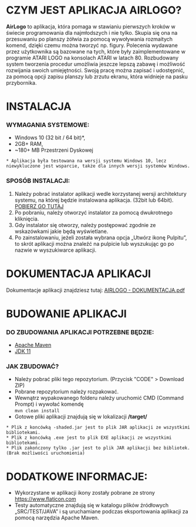 
# CZYM JEST APLIKACJA AIRLOGO?
**AirLogo** to aplikacja, która pomaga w stawianiu pierwszych kroków w świecie programowania dla najmłodszych i nie tylko. 
Skupia się ona na przesuwaniu po planszy żółwia za pomocą wywoływania rozmaitych komend, dzięki czemu można tworzyć np. figury.
Polecenia wydawane przez użytkownika są bazowane na tych, które były  zaimplementowane w programie ATARI LOGO na konsolach ATARI w latach 80.
Rozbudowany system tworzenia procedur umożliwia jeszcze lepszą zabawę i możliwość rozwijania swoich umiejętności.
Swoją pracę można zapisać i udostępnić, za pomocą opcji zapisu planszy lub zrzutu ekranu, która widnieje na pasku przybornika.

# INSTALACJA
### WYMAGANIA SYSTEMOWE:
   - Windows 10 (32 bit / 64 bit)*,
   - 2GB+ RAM,
   - ~180+ MB Przestrzeni Dyskowej

`* Aplikacja była testowana na wersji systemu Windows 10, lecz niewykluczone jest wsparcie, także dla innych wersji systemów Windows.`

### SPOSÓB INSTALACJI:
1.	Należy pobrać instalator aplikacji wedle korzystanej wersji architektury systemu, na której będzie instalowana aplikacja. (32bit lub 64bit). [POBIERZ GO TUTAJ](https://github.com/scraft-official/AIRLOGO-AIRTEAM/releases/latest)
2.	Po pobraniu, należy otworzyć instalator za pomocą dwukrotnego kliknięcia.
3.	Gdy instalator się otworzy, należy postępować zgodnie ze wskazówkami jakie będą wyświetlane.
4.	Po zainstalowaniu, jeżeli została wybrana opcja „Utwórz ikonę Pulpitu”, to skrót aplikacji można znaleźć na pulpicie lub wyszukując go po nazwie w wyszukiwarce aplikacji.

# DOKUMENTACJA APLIKACJI
Dokumentacje aplikacji znajdziesz tutaj: [AIRLOGO - DOKUMENTACJA.pdf](https://github.com/scraft-official/AIRLOGO-AIRTEAM/files/8192457/AIRLOGO.-.DOKUMENTACJA.pdf)

# BUDOWANIE APLIKACJI
### DO ZBUDOWANIA APLIKACJI POTRZEBNE BĘDZIE:
   - [Apache Maven](https://maven.apache.org/download.cgi)
   - [JDK 11](https://www.oracle.com/pl/java/technologies/javase/jdk11-archive-downloads.html)

### JAK ZBUDOWAĆ?
   - Należy pobrać pliki tego repozytorium. (Przycisk "CODE" > Download ZIP)
   - Pobrane repozytorium należy rozpakować.
   - Wewnątrz wypakowanego folderu należy uruchomić CMD (Command Prompt) i wywołać komendę\
   ```mvn clean install```
   - Gotowe pliki aplikacji znajdują się w lokalizacji **/target/**
   
   `* Plik z koncówką -shaded.jar jest to plik JAR aplikacji ze wszystkimi bibliotekami.`\
   `* Plik z koncówką .exe jest to plik EXE aplikacji ze wszystkimi bibliotekami.`\
   `* Plik zakończony tylko .jar jest to plik JAR aplikacji bez bibliotek. (Brak możliwości uruchomienia)`

# DODATKOWE INFORMACJE:
* Wykorzystane w aplikacji ikony zostały pobrane ze strony https://www.flaticon.com
* Testy automatyczne znajdują się w katalogu plików źródłowych „SRC/TEST/JAVA” i są uruchamiane podczas eksportowania aplikacji za pomocą narzędzia Apache Maven.
